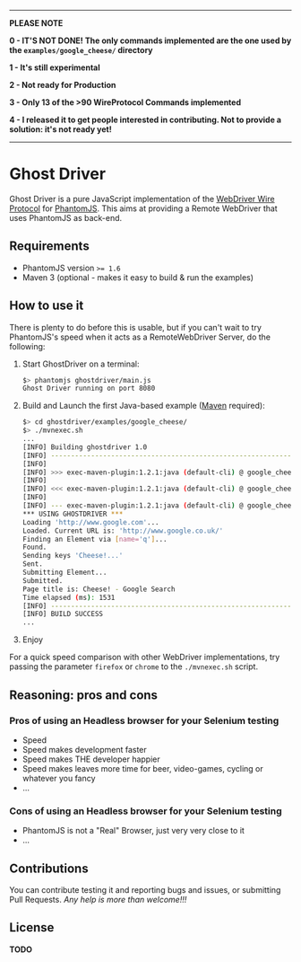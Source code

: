 ** * * * * * * * * * * * * **

**PLEASE NOTE**

**0 - IT'S NOT DONE! The only commands implemented are the one used by the `examples/google_cheese/` directory**

**1 - It's still experimental**

**2 - Not ready for Production**

**3 - Only 13 of the >90 WireProtocol Commands implemented**

**4 - I released it to get people interested in contributing. Not to provide a solution: it's not ready yet!**

** * * * * * * * * * * * * **

# Ghost Driver

Ghost Driver is a pure JavaScript implementation of the [WebDriver Wire Protocol](http://code.google.com/p/selenium/wiki/JsonWireProtocol) for [PhantomJS](http://phantomjs.org/).
This aims at providing a Remote WebDriver that uses PhantomJS as back-end.

## Requirements

* PhantomJS version `>= 1.6`
* Maven 3 (optional - makes it easy to build & run the examples)

## How to use it

There is plenty to do before this is usable, but if you can't wait to try PhantomJS's speed when it acts as a RemoteWebDriver Server, do the following:

1. Start GhostDriver on a terminal:

    ```bash
    $> phantomjs ghostdriver/main.js
    Ghost Driver running on port 8080
    ```

2. Build and Launch the first Java-based example ([Maven](http://maven.apache.org/) required):

    ```bash
    $> cd ghostdriver/examples/google_cheese/
    $> ./mvnexec.sh
    ...
    [INFO] Building ghostdriver 1.0
    [INFO] ------------------------------------------------------------------------
    [INFO]
    [INFO] >>> exec-maven-plugin:1.2.1:java (default-cli) @ google_cheese >>>
    [INFO]
    [INFO] <<< exec-maven-plugin:1.2.1:java (default-cli) @ google_cheese <<<
    [INFO]
    [INFO] --- exec-maven-plugin:1.2.1:java (default-cli) @ google_cheese ---
    *** USING GHOSTDRIVER ***
    Loading 'http://www.google.com'...
    Loaded. Current URL is: 'http://www.google.co.uk/'
    Finding an Element via [name='q']...
    Found.
    Sending keys 'Cheese!...'
    Sent.
    Submitting Element...
    Submitted.
    Page title is: Cheese! - Google Search
    Time elapsed (ms): 1531
    [INFO] ------------------------------------------------------------------------
    [INFO] BUILD SUCCESS
    ...
    ```

3. Enjoy

For a quick speed comparison with other WebDriver implementations, try passing the parameter `firefox` or `chrome` to the `./mvnexec.sh` script.

## Reasoning: pros and cons

### Pros of using an Headless browser for your Selenium testing
* Speed
* Speed makes development faster
* Speed makes THE developer happier
* Speed makes leaves more time for beer, video-games, cycling or whatever you fancy
* ...

### Cons of using an Headless browser for your Selenium testing
* PhantomJS is not a "Real" Browser, just very very close to it
* ...

## Contributions

You can contribute testing it and reporting bugs and issues, or submitting Pull Requests.
_Any help is more than welcome!!!_

## License
**TODO**
